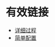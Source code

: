# 有效链接

* [详细过程](https://blog.csdn.net/qq_28581077/article/details/81380341)
* [简单配置](https://blog.csdn.net/qq_43041976/article/details/88544643#commentBox)